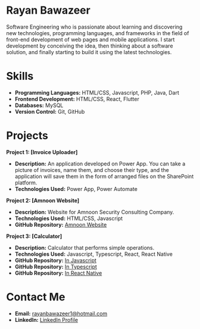 # Rayan Bawazeer

Software Engineering who is passionate about learning and discovering new technologies, programming languages, and frameworks in the field of front-end development of web pages and mobile applications. I start development by conceiving the idea, then thinking about a software solution, and finally starting to build it using the latest technologies.

# Skills

- **Programming Languages:** HTML/CSS, Javascript, PHP, Java, Dart
- **Frontend Development:** HTML/CSS, React, Flutter
- **Databases:** MySQL
- **Version Control:** Git, GitHub

# Projects

**Project 1: [Invoice Uploader]**

- **Description:** An application developed on Power App. You can take a picture of invoices, name them, and choose their type, and the application will save them in the form of arranged files on the SharePoint platform.
- **Technologies Used:** Power App, Power Automate

**Project 2: [Amnoon Website]**

- **Description:** Website for Amnoon Security Consulting Company.
- **Technologies Used:** HTML/CSS, Javascript
- **GitHub Repository:** [Amnoon Website](https://github.com/rayansb1/AmnoonWebsite)

**Project 3: [Calculator]**

- **Description:** Calculator that performs simple operations.
- **Technologies Used:** Javascript, Typescript, React, React Native
- **GitHub Repository:** [In Javascript](https://github.com/rayansb1/CalculatorJS)
- **GitHub Repository:** [In Typescript](https://github.com/rayansb1/CalculatorTS)
- **GitHub Repository:** [In React Native](https://github.com/rayansb1/CalculatorReactNative)

# Contact Me

- **Email:** [rayanbawazeer1@hotmail.com](mailto:rayanbawazeer1@hotmail.com)
- **LinkedIn:** [LinkedIn Profile](https://www.linkedin.com/in/rayansb1/)
